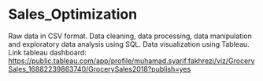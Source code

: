 # Sales_Optimization
Raw data in CSV format.  Data cleaning, data processing, data manipulation and exploratory data analysis using SQL. Data visualization using Tableau.
Link tableau dashboard: https://public.tableau.com/app/profile/muhamad.syarif.fakhrezi/viz/GrocerySales_16882239863740/GrocerySales2018?publish=yes
